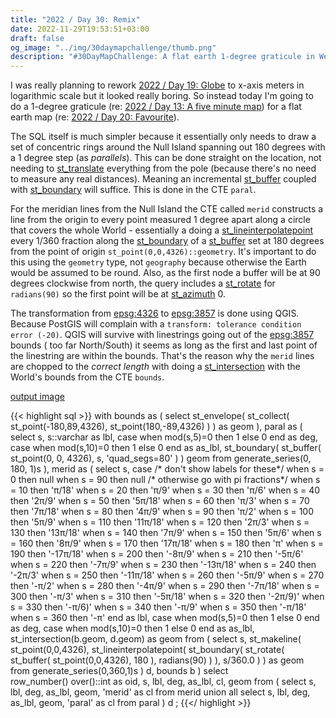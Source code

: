```yaml
---
title: "2022 / Day 30: Remix"
date: 2022-11-29T19:53:51+03:00
draft: false
og_image: "../img/30daymapchallenge/thumb.png"
description: "#30DayMapChallenge: A flat earth 1-degree graticule in Web Mercator with a little rotation (who knows how much but does it really matter? :)) to scale the map up and show the Mercator distortions a little better together with parallel artifacts."
---
```

I was really planning to rework [2022 / Day 19: Globe](../19-globe-2022) to
x-axis meters in logarithmic scale but it looked really boring. So instead
today I'm going to do a 1-degree graticule (re:
[2022 / Day 13: A five minute map](../13-fiveminutes-2022/)) for a flat earth map
(re: [2022 / Day 20: Favourite](../20-favourite-2022)).

The SQL itself is much simpler because it essentially only needs to draw a set
of concentric rings around the Null Island spanning out 180 degrees with a 1
degree step (as _parallels_). This can be done straight on the location, not
needing to [st_translate](https://postgis.net/docs/ST_Translate.html) everything
from the pole (because there's no need to measure any real distances). Meaning
an incremental [st_buffer](https://postgis.net/docs/ST_Buffer.html) coupled
with [st_boundary](https://postgis.net/docs/ST_Boundary.html) will suffice. This
is done in the CTE `paral`.

For the meridian lines from the Null Island the CTE called `merid` constructs
a line from the origin to every point measured 1 degree apart along a circle
that covers the whole World - essentially a
doing a [st_lineinterpolatepoint](https://postgis.net/docs/ST_LineInterpolatePoint.html)
every 1/360 fraction along the
[st_boundary](https://postgis.net/docs/ST_Boundary.html) of a
[st_buffer](https://postgis.net/docs/ST_Buffer.html) set at 180 degrees from
the point of origin `st_point(0,0,4326)::geometry`. It's important to do this
using the `geometry` type, not `geography` because otherwise the Earth would be
assumed to be round. Also, as the first node a buffer will be at 90 degrees
clockwise from north, the query includes a
[st_rotate](https://postgis.net/docs/ST_Rotate.html)
for `radians(90)` so the first point will be at
[st_azimuth](https://postgis.net/docs/ST_Azimuth.html) 0.

The transformation from [epsg:4326](https://epsg.io/4326) to
[epsg:3857](https://epsg.io/3857) is done using QGIS. Because PostGIS will
complain with a `transform: tolerance condition error (-20)`. QGIS will survive
with linestrings going out of the [epsg:3857](https://epsg.io/3857) bounds (
too far North/South) it seems as long as the first and last point of the linestring
are within the bounds. That's the reason why the `merid` lines are chopped to
the _correct length_ with doing a
[st_intersection](https://postgis.net/docs/ST_Intersection.html) with the World's
bounds from the CTE `bounds`.

[output image](https://tkardi.ee/writeup/img/30daymapchallenge/2022/day-30-remix.png)

{{< highlight sql >}}
with
    bounds as (
        select
            st_envelope(
                st_collect(
                    st_point(-180,89,4326),
                    st_point(180,-89,4326)
                )
            ) as geom
    ),
    paral as (
        select
            s, s::varchar as lbl,
            case
                when mod(s,5)=0 then 1
                else 0
            end as deg,
            case
                when mod(s,10)=0 then 1
                else 0
            end as as_lbl,
	          st_boundary(
                st_buffer(
                    st_point(0, 0, 4326),
                    s,
                    'quad_segs=80'
                )
            ) geom
        from
            generate_series(0, 180, 1)s
    ),
    merid as (
        select
            s,
            case
                /* don't show labels for these*/
                when s = 0 then null
                when s = 90 then null
                /* otherwise go with pi fractions*/
                when s = 10 then 'π/18'
                when s = 20 then 'π/9'
                when s = 30 then 'π/6'
                when s = 40 then '2π/9'
                when s = 50 then '5π/18'
                when s = 60 then 'π/3'
                when s = 70 then '7π/18'
                when s = 80 then '4π/9'
                when s = 90 then 'π/2'
                when s = 100 then '5π/9'
                when s = 110 then '11π/18'
                when s = 120 then '2π/3'
                when s = 130 then '13π/18'
                when s = 140 then '7π/9'
                when s = 150 then '5π/6'
                when s = 160 then '8π/9'
                when s = 170 then '17π/18'
                when s = 180 then 'π'
                when s = 190 then '-17π/18'
                when s = 200 then '-8π/9'
                when s = 210 then '-5π/6'
                when s = 220 then '-7π/9'
                when s = 230 then '-13π/18'
                when s = 240 then '-2π/3'
                when s = 250 then '-11π/18'
                when s = 260 then '-5π/9'
                when s = 270 then '-π/2'
                when s = 280 then '-4π/9'
                when s = 290 then '-7π/18'
                when s = 300 then '-π/3'
                when s = 310 then '-5π/18'
                when s = 320 then '-2π/9)'
                when s = 330 then '-π/6)'
                when s = 340 then '-π/9'
                when s = 350 then '-π/18'
                when s = 360 then '-π'
            end as lbl,
            case
                when mod(s,5)=0 then 1
                else 0
            end as deg,
            case
                when mod(s,10)=0 then 1
                else 0
            end as as_lbl,
            st_intersection(b.geom, d.geom) as geom
        from (
            select
                s,
                st_makeline(
                    st_point(0,0,4326),
                    st_lineinterpolatepoint(
                        st_boundary(
                            st_rotate(
                                st_buffer(
                                    st_point(0,0,4326),
                                    180
                                ),
                                radians(90)
                            )
                        ),
                        s/360.0
                    )
                ) as geom
            from
                generate_series(0,360,1)s
        ) d, bounds b
    )
select     
    row_number() over()::int as oid,
    s, lbl, deg, as_lbl, cl, geom
from (
    select s, lbl, deg, as_lbl, geom, 'merid' as cl from merid
    union all
    select s, lbl, deg, as_lbl, geom, 'paral' as cl from paral
) d
;
{{</ highlight >}}
